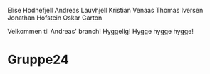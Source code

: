 Elise Hodnefjell
Andreas Lauvhjell
Kristian Venaas
Thomas Iversen
Jonathan Hofstein
Oskar Carton

Velkommen til Andreas' branch! Hyggelig! Hygge hygge hygge!
# Gruppe24

